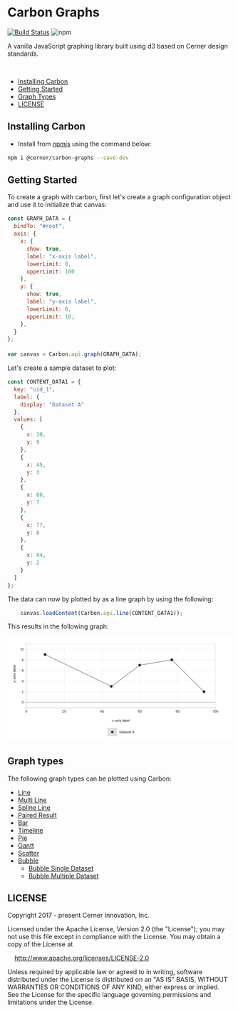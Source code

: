 # Carbon Graphs

[![Build Status](https://travis-ci.com/cerner/terra-graphs.svg?branch=main)](https://travis-ci.com/cerner/terra-graphs)
![npm](https://img.shields.io/npm/v/@cerner/carbon-graphs)

A vanilla JavaScript graphing library built using d3 based on Cerner design standards.

<br>


- [Installing Carbon](#installing-carbon)
- [Getting Started](#getting-started)
- [Graph Types](#graph-types)
- [LICENSE](#license)

## Installing Carbon

- Install from [npmjs](https://www.npmjs.com/package/@cerner/carbon-graphs) using the command below: 
```sh
npm i @cerner/carbon-graphs --save-dev
```

## Getting Started

To create a graph with carbon, first let's create a graph configuration object and use it to initialize that canvas:

```javascript
const GRAPH_DATA = {
  bindTo: "#root",
  axis: {
    x: {
      show: true,
      label: "x-axis label",
      lowerLimit: 0,
      upperLimit: 100
    },
    y: {
      show: true,
      label: "y-axis label",
      lowerLimit: 0,
      upperLimit: 10,
    },
  }
};

var canvas = Carbon.api.graph(GRAPH_DATA);
```

Let's create a sample dataset to plot:
```javascript
const CONTENT_DATA1 = {
  key: "uid_1",
  label: {
    display: "Dataset A"
  },
  values: [
    {
      x: 10,
      y: 9
    },
    {
      x: 45,
      y: 3
    },
    {
      x: 60,
      y: 7
    },
    {
      x: 77,
      y: 8
    },
    {
      x: 94,
      y: 2
    }
  ]
};
```

The data can now by plotted by as a line graph by using the following:

```javascript
    canvas.loadContent(Carbon.api.line(CONTENT_DATA1));
```

This results in the following graph:

![Alt](../terra-graphs-docs/docs/assets/carbon-simple-line-graph.png "simple line graph")


## Graph types

The following graph types can be plotted using Carbon:

-   [Line](../terra-graphs-docs/docs/controls/Line.md)
-   [Multi Line](../terra-graphs-docs/docs/controls/Line.md#multi-line)
-   [Spline Line](../terra-graphs-docs/docs/controls/Line.md#spline-line)
-   [Paired Result](../terra-graphs-docs/docs/controls/PairedResult.md)
-   [Bar](../terra-graphs-docs/docs/controls/Bar.md)
-   [Timeline](../terra-graphs-docs/docs/controls/Timeline.md)
-   [Pie](../terra-graphs-docs/docs/controls/Pie.md)
-   [Gantt](../terra-graphs-docs/docs/controls/Gantt.md)
-   [Scatter](../terra-graphs-docs/docs/controls/Scatter.md)
-   [Bubble](../terra-graphs-docs/docs/controls/Bubble.md)
    -   [Bubble Single Dataset](../terra-graphs-docs/docs/controls/BubbleSingleDataset.md)
    -   [Bubble Multiple Dataset](../terra-graphs-docs/docs/controls/BubbleMultipleDataset.md)


## LICENSE

Copyright 2017 - present Cerner Innovation, Inc.

Licensed under the Apache License, Version 2.0 (the "License"); you may not use this file except in compliance with the License. You may obtain a copy of the License at

&nbsp;&nbsp;&nbsp;&nbsp;http://www.apache.org/licenses/LICENSE-2.0

Unless required by applicable law or agreed to in writing, software distributed under the License is distributed on an "AS IS" BASIS, WITHOUT WARRANTIES OR CONDITIONS OF ANY KIND, either express or implied. See the License for the specific language governing permissions and limitations under the License.
